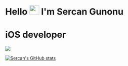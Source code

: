 # Hello <img src="https://raw.githubusercontent.com/MartinHeinz/MartinHeinz/master/wave.gif" width="30px"> I'm Sercan Gunonu

# iOS developer

![](https://komarev.com/ghpvc/?username=sercangunonu&color=blueviolet)

[![Sercan's GitHub stats](https://github-readme-stats.vercel.app/api?username=sercangunonu&show_icons=true&theme=radical)](https://github.com/sercangunonu/github-readme-stats)
